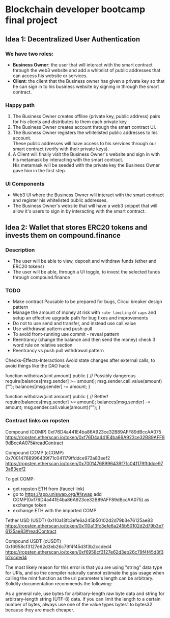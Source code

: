 # Blockchain developer bootcamp final project

## Idea 1: Decentralized User Authentication

### We have two roles:

- <b>Business Owner</b>: the user that will interact with the smart contract through the web3 website and add a whitelist of public addresses that can access his website or services.
- <b>Client</b>: the client that the Business owner has given a private key so that he can sign in to his business website by signing in through the smart contract.

### Happy path

1. The Business Owner creates offline (private key, public address) pairs for his clients and distributes to them each private key
2. The Business Owner creates account through the smart contract UI.
3. The Business Owner registers the whitelisted public addresses to his account.  
   These public addresses will have access to his services through our smart contract (verify with their private keys).
4. A Client will finally visit the Business Owner's website and sign in with his metamask by interacting with the smart contract.  
   His metamask will be seeded with the private key the Business Owner gave him in the first step.

### UI Components

- Web3 UI where the Business Owner will interact with the smart contract and register his whitelisted public addresses.
- The Business Owner's website that will have a web3 snippet that will allow it's users to sign in by interacting with the smart contract.

## Idea 2: Wallet that stores ERC20 tokens and invests them on compound.finance

### Description

- The user will be able to view, deposit and withdraw funds (ether and ERC20 tokens)
- The user will be able, through a UI toggle, to invest the selected funds through compound.finance

### TODO

- Make contract Pausable to be prepared for bugs, Circui breaker design pattern
- Manage the amount of money at risk with `rate limiting` or `caps` and setup an effective upgrade path for bug fixes and improvements
- Do not to use send and transfer, and instead use call.value
- Use withdrawal pattern and push-pull
- To avoid front-running use commit - reveal pattern
- Reentrancy (change the balance and then send the money) check 3 word rule on relative section
- Reentrancy vs push pull withdrawal pattern

Checks-Effects-Interactions
Avoid state changes after external calls, to avoid things like the DAO hack:

function withdraw(uint amount) public { // Possibly dangerous
require(balances[msg.sender] >= amount);
msg.sender.call.value(amount)("");
balances[msg.sender] -= amount;
}

function withdraw(uint amount) public { // Better!
require(balances[msg.sender] >= amount);
balances[msg.sender] -= amount;
msg.sender.call.value(amount)("");
}

### Contract links on ropsten

Compound (COMP)
0xf76D4a441E4ba86A923ce32B89AFF89dBccAA075
https://ropsten.etherscan.io/token/0xf76D4a441E4ba86A923ce32B89AFF89dBccAA075#readContract

Compound COMP (cCOMP)
0x70014768996439f71c041179ffddce973a83eef2
https://ropsten.etherscan.io/token/0x70014768996439f71c041179ffddce973a83eef2

To get COMP:
  * get ropsten ETH from (faucet link)
  * go to https://app.uniswap.org/#/swap add COMP(0xf76D4a441E4ba86A923ce32B89AFF89dBccAA075) as exchange token
  * exchange ETH with the imported COMP

Tether USD (USDT)
0x110a13fc3efe6a245b50102d2d79b3e76125ae83
https://ropsten.etherscan.io/token/0x110a13fc3efe6a245b50102d2d79b3e76125ae83#readContract

Compound USDT (cUSDT)
0xf6958cf3127e62d3eb26c79f4f45d3f3b2ccded4
https://ropsten.etherscan.io/token/0xf6958cf3127e62d3eb26c79f4f45d3f3b2ccded4


The most likely reason for this error is that you are using "string" data type for URIs, and so the compiler naturally cannot estimate the gas usage when calling the mint function as the uri parameter's length can be arbitrary. Solidity documentation recommends the following:

As a general rule, use bytes for arbitrary-length raw byte data and string for arbitrary-length string (UTF-8) data. If you can limit the length to a certain number of bytes, always use one of the value types bytes1 to bytes32 because they are much cheaper.

